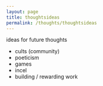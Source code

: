 ```yaml
---
layout: page
title: thoughtsideas
permalink: /thoughts/thoughtsideas
---
```


ideas for future thoughts

- cults (community)
- poeticism
- games
- incel
- building / rewarding work
